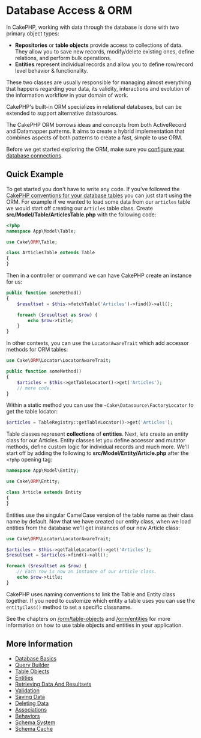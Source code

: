 # Database Access & ORM

In CakePHP, working with data through the database is done with two primary object types:

- **Repositories** or **table objects** provide access to collections of data.
  They allow you to save new records, modify/delete existing ones, define
  relations, and perform bulk operations.
- **Entities** represent individual records and allow you to define row/record
  level behavior & functionality.

These two classes are usually responsible for managing almost everything
that happens regarding your data, its validity, interactions and evolution
of the information workflow in your domain of work.

CakePHP's built-in ORM specializes in relational databases, but can be extended
to support alternative datasources.

The CakePHP ORM borrows ideas and concepts from both ActiveRecord and Datamapper
patterns. It aims to create a hybrid implementation that combines aspects of
both patterns to create a fast, simple to use ORM.

Before we get started exploring the ORM, make sure you [configure your
database connections](#database-configuration).

## Quick Example

To get started you don't have to write any code. If you've followed the
[CakePHP conventions for your database tables](#model-and-database-conventions) you can just start using the ORM. For example
if we wanted to load some data from our `articles` table we would start off
creating our `Articles` table class. Create
**src/Model/Table/ArticlesTable.php** with the following code:

``` php
<?php
namespace App\Model\Table;

use Cake\ORM\Table;

class ArticlesTable extends Table
{
}
```

Then in a controller or command we can have CakePHP create an instance for us:

``` php
public function someMethod()
{
    $resultset = $this->fetchTable('Articles')->find()->all();

    foreach ($resultset as $row) {
        echo $row->title;
    }
}
```

In other contexts, you can use the `LocatorAwareTrait` which add accessor methods for ORM tables:

``` php
use Cake\ORM\Locator\LocatorAwareTrait;

public function someMethod()
{
    $articles = $this->getTableLocator()->get('Articles');
    // more code.
}
```

Within a static method you can use the `~Cake\Datasource\FactoryLocator`
to get the table locator:

``` php
$articles = TableRegistry::getTableLocator()->get('Articles');
```

Table classes represent **collections** of **entities**. Next, lets create an
entity class for our Articles. Entity classes let you define accessor and
mutator methods, define custom logic for individual records and much more. We'll
start off by adding the following to **src/Model/Entity/Article.php** after the
`<?php` opening tag:

``` php
namespace App\Model\Entity;

use Cake\ORM\Entity;

class Article extends Entity
{
}
```

Entities use the singular CamelCase version of the table name as their class
name by default. Now that we have created our entity class, when we
load entities from the database we'll get instances of our new Article class:

``` php
use Cake\ORM\Locator\LocatorAwareTrait;

$articles = $this->getTableLocator()->get('Articles');
$resultset = $articles->find()->all();

foreach ($resultset as $row) {
    // Each row is now an instance of our Article class.
    echo $row->title;
}
```

CakePHP uses naming conventions to link the Table and Entity class together. If
you need to customize which entity a table uses you can use the
`entityClass()` method to set a specific classname.

See the chapters on [/orm/table-objects](orm/table-objects.md) and [/orm/entities](orm/entities.md) for more
information on how to use table objects and entities in your application.

## More Information

- [Database Basics](orm/database-basics.md)
- [Query Builder](orm/query-builder.md)
- [Table Objects](orm/table-objects.md)
- [Entities](orm/entities.md)
- [Retrieving Data And Resultsets](orm/retrieving-data-and-resultsets.md)
- [Validation](orm/validation.md)
- [Saving Data](orm/saving-data.md)
- [Deleting Data](orm/deleting-data.md)
- [Associations](orm/associations.md)
- [Behaviors](orm/behaviors.md)
- [Schema System](orm/schema-system.md)
- [Schema Cache](console-commands/schema-cache.md)
